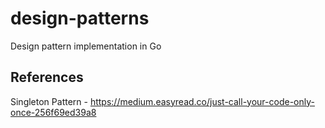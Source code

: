 # design-patterns
Design pattern implementation in Go

## References

Singleton Pattern - https://medium.easyread.co/just-call-your-code-only-once-256f69ed39a8

